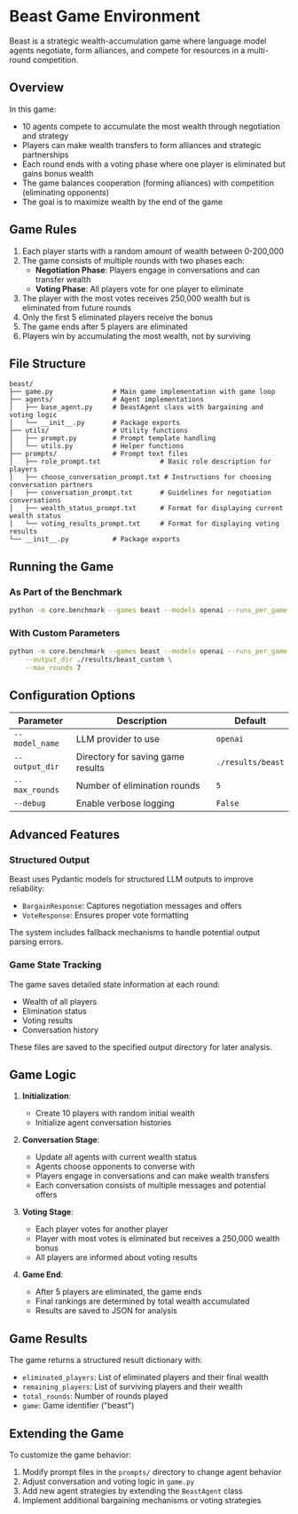 # Beast Game Environment

Beast is a strategic wealth-accumulation game where language model agents negotiate, form alliances, and compete for resources in a multi-round competition.

## Overview

In this game:
- 10 agents compete to accumulate the most wealth through negotiation and strategy
- Players can make wealth transfers to form alliances and strategic partnerships
- Each round ends with a voting phase where one player is eliminated but gains bonus wealth
- The game balances cooperation (forming alliances) with competition (eliminating opponents)
- The goal is to maximize wealth by the end of the game

## Game Rules

1. Each player starts with a random amount of wealth between 0-200,000
2. The game consists of multiple rounds with two phases each:
   - **Negotiation Phase**: Players engage in conversations and can transfer wealth
   - **Voting Phase**: All players vote for one player to eliminate
3. The player with the most votes receives 250,000 wealth but is eliminated from future rounds
4. Only the first 5 eliminated players receive the bonus
5. The game ends after 5 players are eliminated
6. Players win by accumulating the most wealth, not by surviving

## File Structure

```
beast/
├── game.py               # Main game implementation with game loop
├── agents/               # Agent implementations
│   ├── base_agent.py     # BeastAgent class with bargaining and voting logic
│   └── __init__.py       # Package exports
├── utils/                # Utility functions
│   ├── prompt.py         # Prompt template handling
│   └── utils.py          # Helper functions
├── prompts/              # Prompt text files
│   ├── role_prompt.txt               # Basic role description for players
│   ├── choose_conversation_prompt.txt # Instructions for choosing conversation partners
│   ├── conversation_prompt.txt       # Guidelines for negotiation conversations
│   ├── wealth_status_prompt.txt      # Format for displaying current wealth status
│   └── voting_results_prompt.txt     # Format for displaying voting results
└── __init__.py           # Package exports
```

## Running the Game

### As Part of the Benchmark

```bash
python -m core.benchmark --games beast --models openai --runs_per_game 1
```

### With Custom Parameters

```bash
python -m core.benchmark --games beast --models openai --runs_per_game 3 \
    --output_dir ./results/beast_custom \
    --max_rounds 7
```

## Configuration Options

| Parameter | Description | Default |
|-----------|-------------|---------|
| `--model_name` | LLM provider to use | `openai` |
| `--output_dir` | Directory for saving game results | `./results/beast` |
| `--max_rounds` | Number of elimination rounds | `5` |
| `--debug` | Enable verbose logging | `False` |

## Advanced Features

### Structured Output

Beast uses Pydantic models for structured LLM outputs to improve reliability:

- `BargainResponse`: Captures negotiation messages and offers
- `VoteResponse`: Ensures proper vote formatting

The system includes fallback mechanisms to handle potential output parsing errors.

### Game State Tracking

The game saves detailed state information at each round:
- Wealth of all players
- Elimination status
- Voting results
- Conversation history

These files are saved to the specified output directory for later analysis.

## Game Logic

1. **Initialization**:
   - Create 10 players with random initial wealth
   - Initialize agent conversation histories

2. **Conversation Stage**:
   - Update all agents with current wealth status
   - Agents choose opponents to converse with
   - Players engage in conversations and can make wealth transfers
   - Each conversation consists of multiple messages and potential offers

3. **Voting Stage**:
   - Each player votes for another player
   - Player with most votes is eliminated but receives a 250,000 wealth bonus
   - All players are informed about voting results

4. **Game End**:
   - After 5 players are eliminated, the game ends
   - Final rankings are determined by total wealth accumulated
   - Results are saved to JSON for analysis

## Game Results

The game returns a structured result dictionary with:
- `eliminated_players`: List of eliminated players and their final wealth
- `remaining_players`: List of surviving players and their wealth
- `total_rounds`: Number of rounds played
- `game`: Game identifier ("beast")

## Extending the Game

To customize the game behavior:

1. Modify prompt files in the `prompts/` directory to change agent behavior
2. Adjust conversation and voting logic in `game.py`
3. Add new agent strategies by extending the `BeastAgent` class
4. Implement additional bargaining mechanisms or voting strategies 